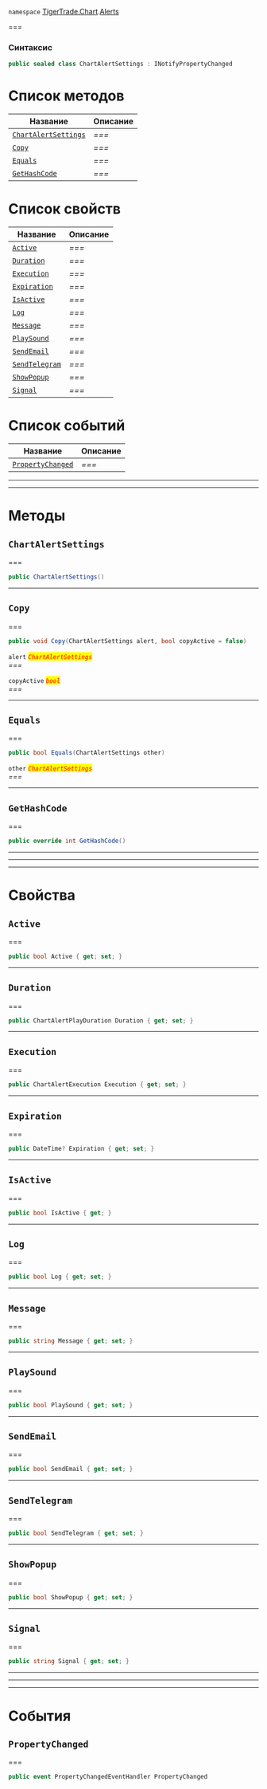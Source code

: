 
`namespace` [TigerTrade.Chart](../../TigerTrade.Chart.md).[Alerts](../../TigerTrade.Chart/Alerts.md)


===

### Синтаксис
```csharp
public sealed class ChartAlertSettings : INotifyPropertyChanged
```


# Список методов
| Название | Описание |
| --- | --- |
| [`ChartAlertSettings`](#method-chartalertsettings) | *===* |
| [`Copy`](#method-copy) | *===* |
| [`Equals`](#method-equals) | *===* |
| [`GetHashCode`](#method-gethashcode) | *===* |

# Список свойств
| Название | Описание |
| --- | --- |
| [`Active`](#property-active) | *===* |
| [`Duration`](#property-duration) | *===* |
| [`Execution`](#property-execution) | *===* |
| [`Expiration`](#property-expiration) | *===* |
| [`IsActive`](#property-isactive) | *===* |
| [`Log`](#property-log) | *===* |
| [`Message`](#property-message) | *===* |
| [`PlaySound`](#property-playsound) | *===* |
| [`SendEmail`](#property-sendemail) | *===* |
| [`SendTelegram`](#property-sendtelegram) | *===* |
| [`ShowPopup`](#property-showpopup) | *===* |
| [`Signal`](#property-signal) | *===* |

# Список событий
| Название | Описание |
| --- | --- |
| [`PropertyChanged`](#event-propertychanged) | *===* |





***  
***  
# Методы

## `ChartAlertSettings`<a href="method-chartalertsettings" id="method-chartalertsettings"></a>
===
```csharp
public ChartAlertSettings()
```

***  

## `Copy`<a href="method-copy" id="method-copy"></a>
===
```csharp
public void Copy(ChartAlertSettings alert, bool copyActive = false)
```

`alert` <mark style="color:red;">*`ChartAlertSettings`*</mark>  
 *===*  

`copyActive` <mark style="color:red;">*`bool`*</mark>  
 *===*  


***  

## `Equals`<a href="method-equals" id="method-equals"></a>
===
```csharp
public bool Equals(ChartAlertSettings other)
```
`other` <mark style="color:red;">*`ChartAlertSettings`*</mark>  
 *===*  


***  

## `GetHashCode`<a href="method-gethashcode" id="method-gethashcode"></a>
===
```csharp
public override int GetHashCode()
```

***  
***  
 ***  
# Свойства

## `Active`<a href="property-active" id="property-active"></a>
===
```csharp
public bool Active { get; set; }
```  
***

## `Duration`<a href="property-duration" id="property-duration"></a>
===
```csharp
public ChartAlertPlayDuration Duration { get; set; }
```  
***

## `Execution`<a href="property-execution" id="property-execution"></a>
===
```csharp
public ChartAlertExecution Execution { get; set; }
```  
***

## `Expiration`<a href="property-expiration" id="property-expiration"></a>
===
```csharp
public DateTime? Expiration { get; set; }
```  
***

## `IsActive`<a href="property-isactive" id="property-isactive"></a>
===
```csharp
public bool IsActive { get; }
```  
***

## `Log`<a href="property-log" id="property-log"></a>
===
```csharp
public bool Log { get; set; }
```  
***

## `Message`<a href="property-message" id="property-message"></a>
===
```csharp
public string Message { get; set; }
```  
***

## `PlaySound`<a href="property-playsound" id="property-playsound"></a>
===
```csharp
public bool PlaySound { get; set; }
```  
***

## `SendEmail`<a href="property-sendemail" id="property-sendemail"></a>
===
```csharp
public bool SendEmail { get; set; }
```  
***

## `SendTelegram`<a href="property-sendtelegram" id="property-sendtelegram"></a>
===
```csharp
public bool SendTelegram { get; set; }
```  
***

## `ShowPopup`<a href="property-showpopup" id="property-showpopup"></a>
===
```csharp
public bool ShowPopup { get; set; }
```  
***

## `Signal`<a href="property-signal" id="property-signal"></a>
===
```csharp
public string Signal { get; set; }
```  
***
***  
 ***  
# События

## `PropertyChanged`<a href="event-propertychanged" id="event-propertychanged"></a>
===

```csharp
public event PropertyChangedEventHandler PropertyChanged
```

